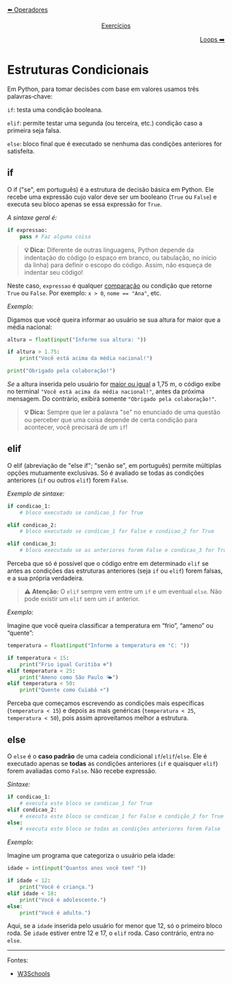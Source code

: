 <p align="left">
    <a href="./1. Operadores.md">⬅️ Operadores</a>
</p>
<p align="center">
    <a href="../../exercicios/Exercícios.md">Exercícios</a>
</p>
<p align="right">
    <a href="./3. Estruturas de repetição.md">Loops ➡️</a>
</p>

# Estruturas Condicionais
Em Python, para tomar decisões com base em valores usamos três palavras‑chave:

`if`: testa uma condição booleana.

`elif`: permite testar uma segunda (ou terceira, etc.) condição caso a primeira seja falsa.

`else`: bloco final que é executado se nenhuma das condições anteriores for satisfeita.

## if

O if ("se", em português) é a estrutura de decisão básica em Python. Ele recebe uma expressão cujo valor deve ser um booleano (`True` ou `False`) e executa seu bloco apenas se essa expressão for `True`.

_A sintaxe geral é:_
```python
if expressao:
    pass # Faz alguma coisa
```

> **:bulb: Dica:** Diferente de outras linguagens, Python depende da indentação do código (o espaço em branco, ou tabulação, no início da linha) para definir o escopo do código. Assim, não esqueça de indentar seu código!

Neste caso, `expressao` é qualquer [comparação](1.%20Operadores.md#operadores-relacionais) ou condição que retorne `True` ou `False`. Por exemplo: `x > 0`, `nome == "Ana"`, etc. 

_Exemplo:_

Digamos que você queira informar ao usuário se sua altura for maior que a média nacional:
```python
altura = float(input("Informe sua altura: "))

if altura > 1.75:
    print("Você está acima da média nacional!")

print("Obrigado pela colaboração!")
```

_Se_ a altura inserida pelo usuário for [maior ou igual](1.%20Operadores.md#operadores-relacionais) a 1,75 m, o código exibe no terminal `"Você está acima da média nacional!"`, antes da próxima mensagem. Do contrário, exibirá somente `"Obrigado pela colaboração!"`.

> **:bulb: Dica:** Sempre que ler a palavra "se" no enunciado de uma questão ou perceber que uma coisa depende de certa condição para acontecer, você precisará de um `if`!

## elif

O elif (abreviação de "else if"; "senão se", em português) permite múltiplas opções mutuamente exclusivas. Só é avaliado se todas as condições anteriores (`if` ou outros `elif`) forem `False`.

_Exemplo de sintaxe:_

```python
if condicao_1:
    # bloco executado se condicao_1 for True

elif condicao_2:
    # bloco executado se condicao_1 for False e condicao_2 for True

elif condicao_3:
    # bloco executado se as anteriores forem False e condicao_3 for True
```

Perceba que só é possível que o código entre em determinado `elif` se antes as condições das estruturas anteriores (seja `if` ou `elif`) forem falsas, e a sua própria verdadeira.

> **:warning: Atenção:** O `elif` sempre vem entre um `if` e um eventual `else`. Não pode existir um `elif` sem um `if` anterior.

_Exemplo:_

Imagine que você queira classificar a temperatura em “frio”, “ameno” ou “quente”:
```python
temperatura = float(input("Informe a temperatura em °C: "))

if temperatura < 15:
    print("Frio igual Curitiba ❄️")
elif temperatura < 25:
    print("Ameno como São Paulo 🌤️")
elif temperatura < 50:
    print("Quente como Cuiabá ☀️")
```

Perceba que começamos escrevendo as condições mais específicas (`temperatura < 15`) e depois as mais genéricas (`temperatura < 25`, `temperatura < 50`), pois assim aproveitamos melhor a estrutura. 

## else

O `else` é o **caso padrão** de uma cadeia condicional `if`/`elif`/`else`. Ele é executado apenas se **todas** as condições anteriores (`if` e quaisquer `elif`) forem avaliadas como `False`. Não recebe expressão.

_Sintaxe:_
```python
if condicao_1:
    # executa este bloco se condicao_1 for True
elif condicao_2:
    # executa este bloco se condicao_1 for False e condição_2 for True
else:
    # executa este bloco se todas as condições anteriores forem False
```

_Exemplo:_

Imagine um programa que categoriza o usuário pela idade:
```python
idade = int(input("Quantos anos você tem? "))

if idade < 12:
    print("Você é criança.")
elif idade < 18:
    print("Você é adolescente.")
else:
    print("Você é adulto.")
```

Aqui, se a `idade` inserida pelo usuário for menor que 12, só o primeiro bloco roda. Se `idade` estiver entre 12 e 17, o `elif` roda. Caso contrário, entra no `else`.

---

Fontes:
- [W3Schools](https://www.w3schools.com/python/python_conditions.asp)
